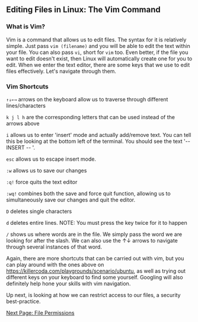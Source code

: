 ## Editing Files in Linux: The Vim Command

### What is Vim?

Vim is a command that allows us to edit files. The syntax for it is relatively simple. Just pass ```vim (filename)``` and you will be able to edit the text within your file. You can also pass ```vi```, short for ```vim``` too. Even better, if the file you want to edit doesn't exist, then Linux will automatically create one for you to edit. When we enter the text editor, there are some keys that we use to edit files effectively. Let's navigate through them.

### Vim Shortcuts

```↑↓←→``` arrows on the keyboard allow us to traverse through different lines/characters

```k j l h``` are the corresponding letters that can be used instead of the arrows above

```i``` allows us to enter 'insert' mode and actually add/remove text. You can tell this be looking at the bottom left of the terminal. You should see the text '-- INSERT -- '.

```esc``` allows us to escape insert mode.

```:w``` allows us to save our changes

```:q!``` force quits the text editor

```:wq!``` combines both the save and force quit function, allowing us to simultaneously save our changes and quit the editor.

```D``` deletes single characters

```d``` deletes entire lines. NOTE: You must press the key twice for it to happen

```/``` shows us where words are in the file. We simply pass the word we are looking for after the slash. We can also use the ↑↓ arrows to navigate through several instances of that word.

Again, there are more shortcuts that can be carried out with vim, but you can play around with the ones above on https://killercoda.com/playgrounds/scenario/ubuntu, as well as trying out different keys on your keyboard to find some yourself. Googling will also definitely help hone your skills with vim navigation.

Up next, is looking at how we can restrict access to our files, a security best-practice.

[Next Page: File Permissions](https://github.com/SiadA2/DevOps-Learning-Path/tree/main/Linux/File-Permissions)